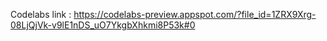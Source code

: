 Codelabs link : https://codelabs-preview.appspot.com/?file_id=1ZRX9Xrg-08LjQjVk-v9lE1nDS_uO7YkgbXhkmi8P53k#0

